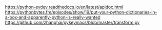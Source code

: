 https://python-evdev.readthedocs.io/en/latest/apidoc.html
https://pythonbytes.fm/episodes/show/19/put-your-python-dictionaries-in-a-box-and-apparently-python-is-really-wanted
https://github.com/zhanghai/pykeymacs/blob/master/transform.py
